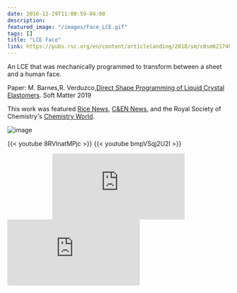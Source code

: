 ```yaml
---
date: 2016-12-29T11:00:59-04:00
description: 
featured_image: "/images/Face_LCE.gif"
tags: []
title: "LCE Face"
link: https://pubs.rsc.org/en/content/articlelanding/2018/sm/c8sm02174k#!divAbstract/
---
```


An LCE that was mechanically programmed to transform between a sheet and a human face. 

Paper: M. Barnes,R. Verduzco,[Direct Shape Programming of Liquid Crystal Elastomers](https://pubs.rsc.org/en/content/articlelanding/2018/sm/c8sm02174k#!divAbstract/). Soft Matter 2019

This work was featured [Rice News](http://news.rice.edu/2018/12/20/mighty-morphing-materials-take-complex-shapes/), [C&EN News](https://cen.acs.org/materials/Programmable-polymer-forms-complex-shapes/97/i3), and the Royal Society of Chemistry's [Chemistry World](https://www.chemistryworld.com/news/liquid-crystals-shape-up-on-demand/3009945.article). 

![image](/images/Face_LCE.gif)

{{< youtube 8RVlnatMPjc >}}
{{< youtube bmpVSqj2U2I >}}


<div class="embedded-iframe" style ="text-align:center;">
            <iframe src="https://www.youtube.com/embed/8RVlnatMPjc" frameborder="0" allow="accelerometer; autoplay; encrypted-media; gyroscope; picture-in-picture" allowfullscreen></iframe>
</div>

<div class="embedded-iframe">
            <iframe src="https://www.youtube.com/embed/bmpVSqj2U2I" frameborder="0" allow="accelerometer; autoplay; encrypted-media; gyroscope; picture-in-picture" allowfullscreen></iframe>
</div>

